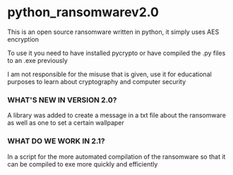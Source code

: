 # python_ransomwarev2.0

This is an open source ransomware written in python, it simply uses AES encryption




To use it you need to have installed pycrypto or have compiled the .py files to an .exe previously





I am not responsible for the misuse that is given, use it for educational purposes to learn about cryptography and computer security




### WHAT'S NEW IN VERSION 2.0?

A library was added to create a message in a txt file about the ransomware as well as one to set a certain wallpaper


### WHAT DO WE WORK IN 2.1?

In a script for the more automated compilation of the ransomware so that it can be compiled to exe more quickly and efficiently
